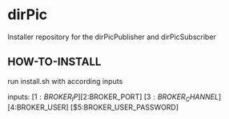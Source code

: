 # dirPic

Installer repository for the dirPicPublisher and dirPicSubscriber

## HOW-TO-INSTALL

run install.sh with according inputs

inputs: [$1:BROKER_IP] [$2:BROKER_PORT] [$3:BROKER_CHANNEL] [$4:BROKER_USER] [$5:BROKER_USER_PASSWORD]